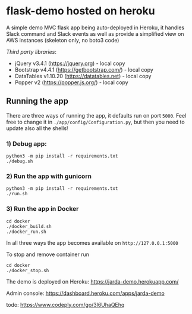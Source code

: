 # flask-demo hosted on heroku

A simple demo MVC flask app being auto-deployed in Heroku, it handles Slack command and Slack events as well as provide a simplified view on AWS instances (skeleton only, no boto3 code)

_Third party libraries_:
* jQuery v3.4.1 (https://jquery.org) - local copy
* Bootstrap v4.4.1 (https://getbootstrap.com/) - local copy 
* DataTables v1.10.20 (https://datatables.net) - local copy
* Popper v2 (https://popper.js.org/) - local copy

## Running the app
There are three ways of running the app, it defaults run on port `5000`. Feel free to change it in `./app/config/Configuration.py`, but then you need to update also all the shells!

### 1) Debug app: 
```
python3 -m pip install -r requirements.txt
./debug.sh
```

### 2) Run the app with gunicorn 
```
python3 -m pip install -r requirements.txt
./run.sh
```
### 3) Run the app in Docker
```
cd docker
./docker_build.sh
./docker_run.sh
```

In all three ways the app becomes available on `http://127.0.0.1:5000`

To stop and remove container run
```
cd docker
./docker_stop.sh
```

The demo is deployed on Heroku: https://jarda-demo.herokuapp.com/

Admin console: https://dashboard.heroku.com/apps/jarda-demo

todo: https://www.codeply.com/go/3l6UhaQEhq